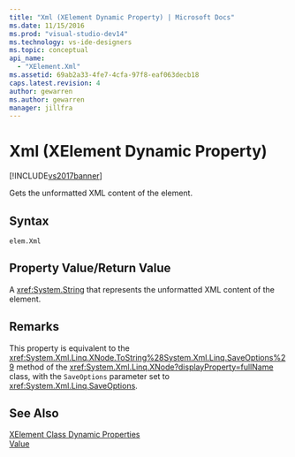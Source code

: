 ```yaml
---
title: "Xml (XElement Dynamic Property) | Microsoft Docs"
ms.date: 11/15/2016
ms.prod: "visual-studio-dev14"
ms.technology: vs-ide-designers
ms.topic: conceptual
api_name: 
  - "XElement.Xml"
ms.assetid: 69ab2a33-4fe7-4cfa-97f8-eaf063decb18
caps.latest.revision: 4
author: gewarren
ms.author: gewarren
manager: jillfra
---
```

# Xml (XElement Dynamic Property)
[!INCLUDE[vs2017banner](../includes/vs2017banner.md)]

Gets the unformatted XML content of the element.  
  
## Syntax  
  
```  
elem.Xml  
```  
  
## Property Value/Return Value  
 A <xref:System.String> that represents the unformatted XML content of the element.  
  
## Remarks  
 This property is equivalent to the <xref:System.Xml.Linq.XNode.ToString%28System.Xml.Linq.SaveOptions%29> method of the <xref:System.Xml.Linq.XNode?displayProperty=fullName> class, with the `SaveOptions` parameter set to <xref:System.Xml.Linq.SaveOptions>.  
  
## See Also  
 [XElement Class Dynamic Properties](../designers/xelement-class-dynamic-properties.md)   
 [Value](../designers/value-xelement-dynamic-property.md)
